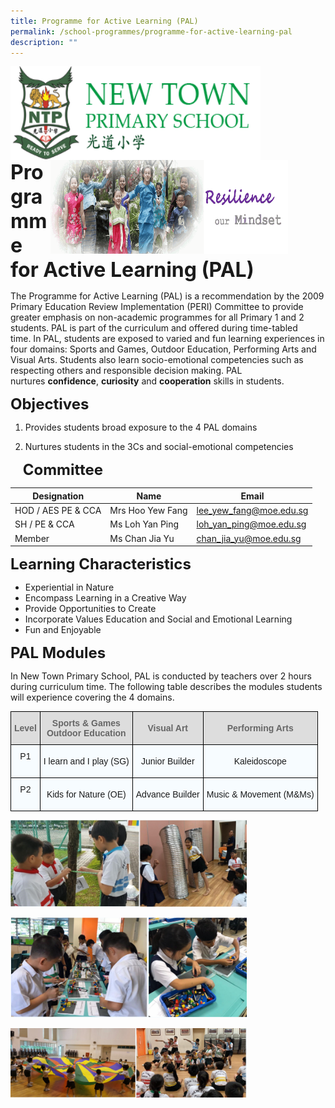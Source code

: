 ```yaml
---
title: Programme for Active Learning (PAL)
permalink: /school-programmes/programme-for-active-learning-pal
description: ""
---
```

<img src="/images/logosub.png" style="width:400px;height:150px;margin-left:0px;" align = "left">

<img src="/images/Header%20GIF.gif" style="width:380px;height:150px;margin-right:60px;" align = "right">
<br><br><br><br><br><br>

**<font size=6>Programme for Active Learning (PAL)</font>**

The Programme for Active Learning (PAL) is a recommendation by the 2009 Primary Education Review Implementation (PERI) Committee to provide greater emphasis on non-academic programmes for all Primary 1 and 2 students. PAL is part of the curriculum and offered during time-tabled time. In PAL, students are exposed to varied and fun learning experiences in four domains: Sports and Games, Outdoor Education, Performing Arts and Visual Arts. Students also learn socio-emotional competencies such as respecting others and responsible decision making. PAL nurtures **confidence**, **curiosity** and **cooperation** skills in students.

  
**<font size=5>Objectives</font>**

1. Provides students broad exposure to the 4 PAL domains  

2. Nurtures students in the 3Cs and social-emotional competencies 

  

    
**<font size=5>Committee</font>**

| Designation | Name | Email |
| --- | --- | --- |
| HOD / AES PE & CCA | Mrs Hoo Yew Fang  | [lee\_yew\_fang@moe.edu.sg](mailto:lee_yew_fang@moe.edu.sg) |
| SH / PE & CCA | Ms Loh Yan Ping | [loh\_yan\_ping@moe.edu.sg](mailto:loh_yan_ping@moe.edu.sg) |
| Member | Ms Chan Jia Yu | [chan\_jia\_yu@moe.edu.sg](mailto:chan_jia_yu@moe.edu.sg) |

  
  
**<font size=5>Learning Characteristics</font>**

*   Experiential in Nature
*   Encompass Learning in a Creative Way
*   Provide Opportunities to Create
*   Incorporate Values Education and Social and Emotional Learning
*   Fun and Enjoyable

  
**<font size=5>PAL Modules</font>**

In New Town Primary School, PAL is conducted by teachers over 2 hours during curriculum time. The following table describes the modules students will experience covering the 4 domains.

<table style="border-collapse:collapse;border-spacing:0" class="tg"><thead><tr><th style="background-color:#DDD;border-color:black;border-style:solid;border-width:1px;color:#666;font-family:Arial, sans-serif;font-size:14px;font-weight:bold;overflow:hidden;padding:10px 5px;text-align:center;vertical-align:middle;word-break:normal"><span style="color:#666;background-color:#DDD">Level</span></th><th style="background-color:#DDD;border-color:black;border-style:solid;border-width:1px;color:#666;font-family:Arial, sans-serif;font-size:14px;font-weight:bold;overflow:hidden;padding:10px 5px;text-align:center;vertical-align:middle;word-break:normal"><span style="color:#666;background-color:#DDD">Sports &amp; Games</span><br><span style="color:#666;background-color:#DDD">Outdoor Education</span></th><th style="background-color:#DDD;border-color:black;border-style:solid;border-width:1px;color:#666;font-family:Arial, sans-serif;font-size:14px;font-weight:bold;overflow:hidden;padding:10px 5px;text-align:center;vertical-align:middle;word-break:normal"><span style="color:#666;background-color:#DDD">Visual Art</span></th><th style="background-color:#DDD;border-color:black;border-style:solid;border-width:1px;color:#666;font-family:Arial, sans-serif;font-size:14px;font-weight:bold;overflow:hidden;padding:10px 5px;text-align:center;vertical-align:middle;word-break:normal"><span style="color:#666;background-color:#DDD">Performing Arts</span></th></tr></thead><tbody><tr><td style="background-color:#F7FCFF;border-color:black;border-style:solid;border-width:1px;font-family:Arial, sans-serif;font-size:14px;overflow:hidden;padding:10px 5px;text-align:center;vertical-align:top;word-break:normal">P1<br><br></td><td style="background-color:#F7FCFF;border-color:black;border-style:solid;border-width:1px;font-family:Arial, sans-serif;font-size:14px;overflow:hidden;padding:10px 5px;text-align:center;vertical-align:middle;word-break:normal">I learn and I play (SG)<br></td><td style="background-color:#F7FCFF;border-color:black;border-style:solid;border-width:1px;font-family:Arial, sans-serif;font-size:14px;overflow:hidden;padding:10px 5px;text-align:center;vertical-align:middle;word-break:normal">Junior Builder<br></td><td style="background-color:#F7FCFF;border-color:black;border-style:solid;border-width:1px;font-family:Arial, sans-serif;font-size:14px;overflow:hidden;padding:10px 5px;text-align:center;vertical-align:middle;word-break:normal">Kaleidoscope<br></td></tr><tr><td style="background-color:#F7FCFF;border-color:black;border-style:solid;border-width:1px;font-family:Arial, sans-serif;font-size:14px;overflow:hidden;padding:10px 5px;text-align:center;vertical-align:top;word-break:normal">P2<br><br></td><td style="background-color:#F7FCFF;border-color:black;border-style:solid;border-width:1px;font-family:Arial, sans-serif;font-size:14px;overflow:hidden;padding:10px 5px;text-align:center;vertical-align:middle;word-break:normal">Kids for Nature (OE)<br></td><td style="background-color:#F7FCFF;border-color:black;border-style:solid;border-width:1px;font-family:Arial, sans-serif;font-size:14px;overflow:hidden;padding:10px 5px;text-align:center;vertical-align:middle;word-break:normal">Advance Builder<br></td><td style="background-color:#F7FCFF;border-color:black;border-style:solid;border-width:1px;font-family:Arial, sans-serif;font-size:14px;overflow:hidden;padding:10px 5px;text-align:center;vertical-align:middle;word-break:normal">Music &amp; Movement (M&amp;Ms)</td></tr></tbody></table>


<img src="/images/School%20Programmes/PAL%201.png"  
     style="width:75%">

<img src="/images/School%20Programmes/PAL%202.png"  
     style="width:75%">

<img src="/images/School%20Programmes/PAL%203.png"  
     style="width:75%">